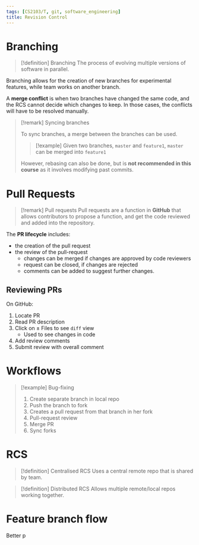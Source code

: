```yaml
---
tags: [CS2103/T, git, software_engineering]
title: Revision Control
---
```


# Branching

> [!definition] Branching
> The process of evolving multiple versions of software in parallel.

Branching allows for the creation of new branches for experimental features, while team works on another branch. 

A **merge conflict** is when two branches have changed the same code, and the RCS cannot decide which changes to keep. In those cases, the conflicts will have to be resolved manually.

> [!remark] Syncing branches
> 
> To sync branches, a merge between the branches can be used. 
> 
> > [!example] 
> > Given two branches, `master` and `feature1`, `master` can be merged into `feature1`
> 
> However, rebasing can also be done, but is **not recommended in this course** as it involves modifying past commits.


# Pull Requests

> [!remark] Pull requests
> Pull requests are a function in **GitHub** that allows contributors to propose a function, and get the code reviewed and added into the repository.

The **PR lifecycle** includes:
- the creation of the pull request
- the review of the pull-request
	- changes can be merged if changes are approved by code reviewers
	- request can be closed, if changes are rejected
	- comments can be added to suggest further changes.

## Reviewing PRs

On GitHub:
1. Locate PR
2. Read PR description
3. Click on $\pm$ Files to see `diff` view
	- Used to see changes in code
4. Add review comments
5. Submit review with overall comment

# Workflows
> [!example] Bug-fixing
> 1. Create separate branch in local repo
> 2. Push the branch to fork
> 3. Creates a pull request from that branch in her fork
> 4. Pull-request review
> 5. Merge PR
> 6. Sync forks

# RCS
> [!definition] Centralised RCS
> Uses a central remote repo that is shared by team.

> [!definition] Distributed RCS
> Allows multiple remote/local repos working together.

# Feature branch flow
Better p